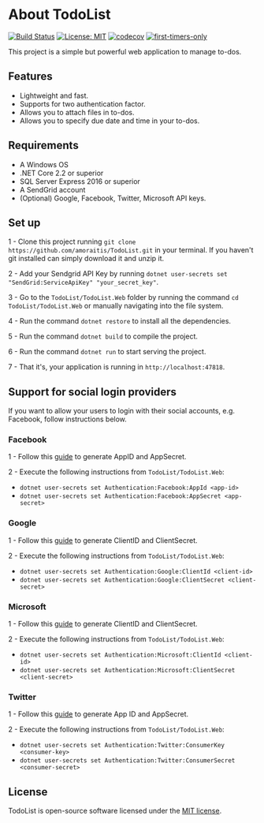 # About TodoList

[![Build Status](https://travis-ci.org/amoraitis/TodoList.svg?branch=develop)](https://travis-ci.org/amoraitis/TodoList)
[![License: MIT](https://img.shields.io/badge/License-MIT-blue.svg)](https://opensource.org/licenses/MIT)
[![codecov](https://codecov.io/gh/amoraitis/TodoList/branch/develop/graph/badge.svg)](https://codecov.io/gh/amoraitis/TodoList)
[![first-timers-only](https://img.shields.io/badge/first--timers--only-friendly-blue.svg?style=flat-square)](https://www.firsttimersonly.com/)

This project is a simple but powerful web application to manage to-dos.

## Features

- Lightweight and fast.
- Supports for two authentication factor.
- Allows you to attach files in to-dos.
- Allows you to specify due date and time in your to-dos.

## Requirements

- A Windows OS
- .NET Core 2.2 or superior
- SQL Server Express 2016 or superior
- A SendGrid account
- (Optional) Google, Facebook, Twitter, Microsoft API keys.

## Set up

1 - Clone this project running `git clone https://github.com/amoraitis/TodoList.git` in your terminal. If you haven't git installed can simply download it and unzip it.

2 - Add your Sendgrid API Key by running `dotnet user-secrets set "SendGrid:ServiceApiKey" "your_secret_key"`.

3 - Go to the `TodoList/TodoList.Web` folder by running the command `cd TodoList/TodoList.Web` or manually navigating into the file system.

4 - Run the command `dotnet restore` to install all the dependencies.

5 - Run the command `dotnet build` to compile the project.

6 - Run the command `dotnet run` to start serving the project.

7 - That it's, your application is running in `http://localhost:47818`.

## Support for social login providers

If you want to allow your users to login with their social accounts, e.g. Facebook, follow instructions below.

### Facebook
1 - Follow this [guide](https://docs.microsoft.com/en-us/aspnet/core/security/authentication/social/facebook-logins?view=aspnetcore-2.2#create-the-app-in-facebook) to generate AppID and AppSecret.

2 - Execute the following instructions from `TodoList/TodoList.Web`: 
- `dotnet user-secrets set Authentication:Facebook:AppId <app-id>`
- `dotnet user-secrets set Authentication:Facebook:AppSecret <app-secret>`

### Google
1 - Follow this [guide](https://docs.microsoft.com/en-us/aspnet/core/security/authentication/social/google-logins?view=aspnetcore-2.2#create-a-google-api-console-project-and-client-id) to generate ClientID and ClientSecret.

2 - Execute the following instructions from `TodoList/TodoList.Web`: 
- `dotnet user-secrets set Authentication:Google:ClientId <client-id>`
- `dotnet user-secrets set Authentication:Google:ClientSecret <client-secret>`

### Microsoft
1 - Follow this [guide](https://docs.microsoft.com/en-us/aspnet/core/security/authentication/social/microsoft-logins?view=aspnetcore-2.2#create-the-app-in-microsoft-developer-portal) to generate ClientID and ClientSecret.

2 - Execute the following instructions from `TodoList/TodoList.Web`: 
- `dotnet user-secrets set Authentication:Microsoft:ClientId <client-id>`
- `dotnet user-secrets set Authentication:Microsoft:ClientSecret <client-secret>`

### Twitter
1 - Follow this [guide](https://docs.microsoft.com/en-us/aspnet/core/security/authentication/social/twitter-logins?view=aspnetcore-2.2#create-the-app-in-twitter) to generate App ID and AppSecret.

2 - Execute the following instructions from `TodoList/TodoList.Web`: 
- `dotnet user-secrets set Authentication:Twitter:ConsumerKey <consumer-key>`
- `dotnet user-secrets set Authentication:Twitter:ConsumerSecret <consumer-secret>`

## License

TodoList is open-source software licensed under the [MIT license](LICENSE.txt).
